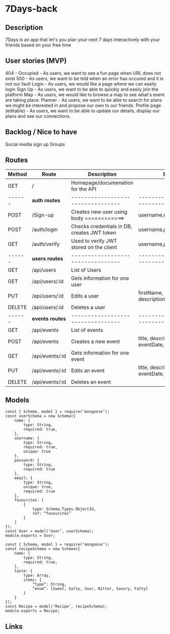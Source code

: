 # 7Days-back

## Description

7Days is an app that let's you plan your next 7 days interactively with your friends based on your free time

## User stories (MVP)

404 - Occupied - As users, we want to see a fun page when URL does not exist
500 - As users, we want to be told when an error has occured and it is not our fault
Login - As users, we would like a page where we can easily login
Sign Up - As users, we want to be able to quickly and easily join the platform
Map - As users, we would like to browse a map to see what's event are taking place.
Planner - As users, we want to be able to search for plans we might be interested in and propose our own to our friends.
Profile page (editable) - As users, we want to be able to update our details, display our plans and see our connections.

## Backlog / Nice to have

Social media sign up
Groups

## Routes

| Method | Route             | Description                                 | Body                                       |
| ------ | ----------------- | ------------------------------------------- | ------------------------------------------ |
| GET    | /                 | Homepage/documenation for the API           |                                            |
| ------ | **auth routes**   | ---------------------------------           | ----------------------------               |
| POST   | /Sign-up          | Creates new user using body ============>   | username,email,password                    |
| POST   | /auth/login       | Checks credentials in DB, creates JWT token | username,password                          |
| GET    | /auth/verify      | Used to verify JWT stored on the client     | username,password                          |
| ------ | **users routes**  | ---------------------------------           | ----------------------------               |
| GET    | /api/users        | List of Users                               |                                            |
| GET    | /api/users/:id    | Gets information for one user               |                                            |
| PUT    | /api/users/:id    | Edits a user                                | firstName, lastName, description           |
| DELETE | /api/users/:id    | Deletes a user                              |                                            |
| ------ | **events routes** | ---------------------------------           | ----------------------------               |
| GET    | /api/events       | List of events                              |                                            |
| POST   | /api/events       | Creates a new event                         | title, description, eventDate, maxAtendees |
| GET    | /api/events/:id   | Gets information for one event              |                                            |
| PUT    | /api/events/:id   | Edits an event                              | title, description, eventDate, maxAtendees |
| DELETE | /api/events/:id   | Deletes an event                            |                                            |

## Models

```
const { Schema, model } = require(‘mongoose’);
const userSchema = new Schema({
    name: {
        type: String,
        required: true,
    },
    username: {
        type: String,
        required: true,
        unique: true
    },
    password: {
        type: String,
        required: true
    },
    email: {
        type: String,
        unique: true,
        required: true
    },
    favourites: [
        {
            type: Schema.Types.ObjectId,
            ref: “favourites”
        }
    ]
});
const User = model(‘User’, userSchema);
module.exports = User;

const { Schema, model } = require(‘mongoose’);
const recipeSchema = new Schema({
    name: {
        type: String,
        required: true,
    },
    taste: {
        type: Array,
        items: {
            “type”: String,
            “enum”: [Sweet, Salty, Sour, Bitter, Savory, Fatty]
        }
    }
});
const Recipe = model(‘Recipe’, recipeSchema);
module.exports = Recipe;
```

## Links
